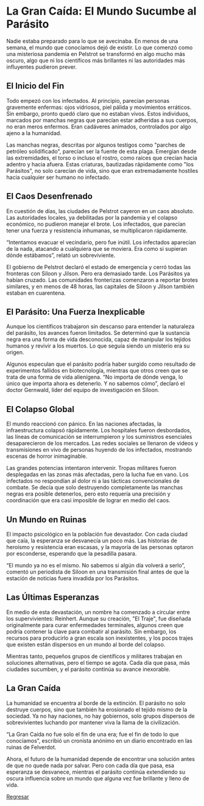 # La Gran Caída: El Mundo Sucumbe al Parásito

Nadie estaba preparado para lo que se avecinaba. En menos de una semana, el mundo que conocíamos dejó de existir. Lo que comenzó como una misteriosa pandemia en Pelstrot se transformó en algo mucho más oscuro, algo que ni los científicos más brillantes ni las autoridades más influyentes pudieron prever.

## El Inicio del Fin

Todo empezó con los infectados. Al principio, parecían personas gravemente enfermas: ojos vidriosos, piel pálida y movimientos erráticos. Sin embargo, pronto quedó claro que no estaban vivos. Estos individuos, marcados por manchas negras que parecían estar adheridas a sus cuerpos, no eran meros enfermos. Eran cadáveres animados, controlados por algo ajeno a la humanidad.

Las manchas negras, descritas por algunos testigos como "parches de petróleo solidificado", parecían ser la fuente de esta plaga. Emergían desde las extremidades, el torso o incluso el rostro, como raíces que crecían hacia adentro y hacia afuera. Estas criaturas, bautizadas rápidamente como "los Parásitos", no solo carecían de vida, sino que eran extremadamente hostiles hacia cualquier ser humano no infectado.

## El Caos Desenfrenado

En cuestión de días, las ciudades de Pelstrot cayeron en un caos absoluto. Las autoridades locales, ya debilitadas por la pandemia y el colapso económico, no pudieron manejar el brote. Los infectados, que parecían tener una fuerza y resistencia inhumanas, se multiplicaron rápidamente.

“Intentamos evacuar el vecindario, pero fue inútil. Los infectados aparecían de la nada, atacando a cualquiera que se moviera. Era como si supieran dónde estábamos”, relató un sobreviviente.

El gobierno de Pelstrot declaró el estado de emergencia y cerró todas las fronteras con Siloon y Jilson. Pero era demasiado tarde. Los Parásitos ya habían cruzado. Las comunidades fronterizas comenzaron a reportar brotes similares, y en menos de 48 horas, las capitales de Siloon y Jilson también estaban en cuarentena.

## El Parásito: Una Fuerza Inexplicable

Aunque los científicos trabajaron sin descanso para entender la naturaleza del parásito, los avances fueron limitados. Se determinó que la sustancia negra era una forma de vida desconocida, capaz de manipular los tejidos humanos y revivir a los muertos. Lo que seguía siendo un misterio era su origen.

Algunos especulan que el parásito podría haber surgido como resultado de experimentos fallidos en biotecnología, mientras que otros creen que se trata de una forma de vida alienígena. “No importa de dónde venga, lo único que importa ahora es detenerlo. Y no sabemos cómo”, declaró el doctor Gernwald, líder del equipo de investigación en Siloon.

## El Colapso Global

El mundo reaccionó con pánico. En las naciones afectadas, la infraestructura colapsó rápidamente. Los hospitales fueron desbordados, las líneas de comunicación se interrumpieron y los suministros esenciales desaparecieron de los mercados. Las redes sociales se llenaron de videos y transmisiones en vivo de personas huyendo de los infectados, mostrando escenas de horror inimaginable.

Las grandes potencias intentaron intervenir. Tropas militares fueron desplegadas en las zonas más afectadas, pero la lucha fue en vano. Los infectados no respondían al dolor ni a las tácticas convencionales de combate. Se decía que solo destruyendo completamente las manchas negras era posible detenerlos, pero esto requería una precisión y coordinación que era casi imposible de lograr en medio del caos.

## Un Mundo en Ruinas

El impacto psicológico en la población fue devastador. Con cada ciudad que caía, la esperanza se desvanecía un poco más. Las historias de heroísmo y resistencia eran escasas, y la mayoría de las personas optaron por esconderse, esperando que la pesadilla pasara.

“El mundo ya no es el mismo. No sabemos si algún día volverá a serlo”, comentó un periodista de Siloon en una transmisión final antes de que la estación de noticias fuera invadida por los Parásitos.

## Las Últimas Esperanzas

En medio de esta devastación, un nombre ha comenzado a circular entre los supervivientes: Reinhert. Aunque su creación, "El Traje", fue diseñada originalmente para curar enfermedades terminales, algunos creen que podría contener la clave para combatir al parásito. Sin embargo, los recursos para producirlo a gran escala son inexistentes, y los pocos trajes que existen están dispersos en un mundo al borde del colapso.

Mientras tanto, pequeños grupos de científicos y militares trabajan en soluciones alternativas, pero el tiempo se agota. Cada día que pasa, más ciudades sucumben, y el parásito continúa su avance inexorable.

## La Gran Caída

La humanidad se encuentra al borde de la extinción. El parásito no solo destruye cuerpos, sino que también ha erosionado el tejido mismo de la sociedad. Ya no hay naciones, no hay gobiernos, solo grupos dispersos de sobrevivientes luchando por mantener viva la llama de la civilización.

“La Gran Caída no fue solo el fin de una era; fue el fin de todo lo que conocíamos”, escribió un cronista anónimo en un diario encontrado en las ruinas de Felverdot.

Ahora, el futuro de la humanidad depende de encontrar una solución antes de que no quede nada por salvar. Pero con cada día que pasa, esa esperanza se desvanece, mientras el parásito continúa extendiendo su oscura influencia sobre un mundo que alguna vez fue brillante y lleno de vida.

[Regresar](/blog.md)